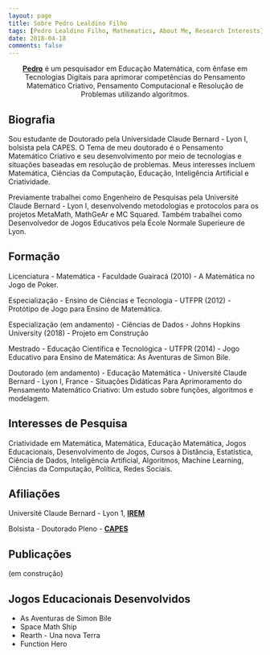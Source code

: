 ```yaml
---
layout: page
title: Sobre Pedro Lealdino Filho
tags: [Pedro Lealdino Filho, Mathematics, About Me, Research Interests]
date: 2018-04-18
comments: false
---
```

    
<center><a href="https://www.researchgate.net/profile/Pedro_Lealdino_Filho2"><b>Pedro</b></a> é um pesquisador em Educação Matemática, com ênfase em Tecnologias Digitais para aprimorar competências do Pensamento Matemático Criativo, Pensamento Computacional e Resolução de Problemas utilizando algoritmos.</center>

## Biografia

Sou estudante de Doutorado pela Universidade Claude Bernard - Lyon I, bolsista pela CAPES. O Tema de meu doutorado é o Pensamento Matemático Criativo e seu desenvolvimento por meio de tecnologias e situações baseadas em resolução de problemas. Meus interesses incluem Matemática, Ciências da Computação, Educação, Inteligência Artificial e Criatividade.

Previamente trabalhei como Engenheiro de Pesquisas pela Université Claude Bernard - Lyon I, desenvolvendo metodologias e protocolos para os projetos MetaMath, MathGeAr e MC Squared. Também trabalhei como Desenvolvedor de Jogos Educativos pela École Normale Superieure de Lyon. 

## Formação

Licenciatura - Matemática - Faculdade Guairacá (2010) - A Matemática no Jogo de Poker.

Especialização - Ensino de Ciências e Tecnologia - UTFPR (2012) - Protótipo de Jogo para Ensino de Matemática.

Especialização (em andamento) - Ciências de Dados - Johns Hopkins University (2018) - Projeto em Construção

Mestrado - Educação Científica e Tecnológica - UTFPR (2014) - Jogo Educativo para Ensino de Matemática: As Aventuras de Simon Bile.

Doutorado (em andamento) - Educação Matemática - Université Claude Bernard - Lyon I, France - Situações Didáticas Para Aprimoramento do Pensamento Matemático Criativo: Um estudo sobre funções, algoritmos e modelagem.

## Interesses de Pesquisa

Criatividade em Matemática, Matemática, Educação Matemática, Jogos Educacionais, Desenvolvimento de Jogos, Cursos à Distância, Estatística, Ciência de Dados, Inteligência Artificial, Algoritmos, Machine Learning, Ciências da Computação, Política, Redes Sociais.

## Afiliações

Université Claude Bernard - Lyon 1, <a href="http://math.univ-lyon1.fr/irem/"><b>IREM</b></a>

Bolsista - Doutorado Pleno  - <a href = "http://www.capes.gov.br"><b>CAPES</b></a> 

## Publicações

(em construção)

## Jogos Educacionais Desenvolvidos

* As Aventuras de Simon Bile
* Space Math Ship 
* Rearth - Una nova Terra
* Function Hero 

